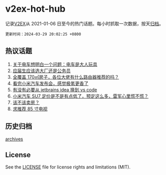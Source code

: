 # v2ex-hot-hub

 记录[V2EX](https://www.v2ex.com/)从 2021-01-06 日至今的热门话题。每小时抓取一次数据，按天[归档](archives)。

`更新时间：2024-03-29 20:02:25 +0800`

## 热议话题

1. [关于电车想明白一个问题：电车是大人玩具](https://www.v2ex.com/t/1027958)
1. [应届生应该选大厂还是公务员](https://www.v2ex.com/t/1027933)
1. [全覆盖 170㎡房子，各位大佬有什么路由器推荐的吗？](https://www.v2ex.com/t/1027973)
1. [看完小米汽车发布会，感觉极氪更香了](https://www.v2ex.com/t/1028042)
1. [有没有必要从 jetbrains idea 换到 vs code](https://www.v2ex.com/t/1028031)
1. [小米汽车 SU7 定价是不是有点低了，预定这么多，雷军心里慌不慌？](https://www.v2ex.com/t/1027959)
1. [该不该卖房？](https://www.v2ex.com/t/1028122)
1. [求推荐 85 寸电视](https://www.v2ex.com/t/1027985)

## 历史归档

[archives](archives)

## License

See the [LICENSE](LICENSE) file for license rights and limitations (MIT).
